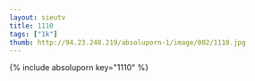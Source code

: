 ```yaml
--- 
layout: sieutv
title: 1110
tags: ["1k"]
thumb: http://94.23.248.219/absoluporn-1/image/002/1110.jpg
---
```

{% include absoluporn key="1110" %} 
